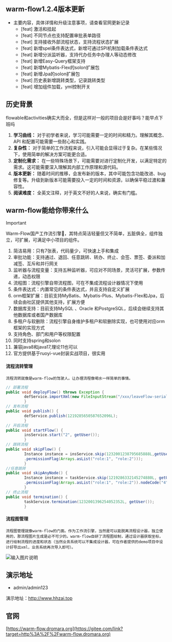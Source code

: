 ## warm-flow1.2.4版本更新

- 主要内容，具体详情和升级注意事项，请查看官网更新记录
  - [feat] 激活和挂起
  - [feat] 不同节点也支持配置审批表单路径
  - [feat] 支持接收外部流程状态，支持流程状态扩展
  - [feat] 新增spel条件表达式，新增可通过SPI机制加载条件表达式
  - [feat] 新增分派监听器，支持代办任务中办理人等动态修改
  - [feat] 新增Easy-Query框架支持
  - [feat] 新增Mybatis-Flex的solon扩展包
  - [feat] 新增Jpa的solon扩展包
  - [feat] 历史表新增跳转类型，记录跳转类型
  - [feat] 增加组件加载，yml控制开关



## 历史背景

flowable和activities确实大而全，但是这样对一般的项目会是好事吗？能早点下班吗

1. **学习曲线：** 对于初学者来说，学习可能需要一定的时间和精力。理解其概念、API 和配置可能需要一些耐心和实践。
2. **复杂性：** 对于简单的工作流程来说，引入可能会显得过于复杂。在某些情况下，使用简单的解决方案可能更合适。
3. **定制化需求：** 在一些特殊场景下，可能需要对进行定制化开发，以满足特定的需求。这可能需要深入理解其内部工作原理和源代码。
4. **版本更新：** 随着时间的推移，会发布新的版本，其中可能包含功能改进、bug 修复等。升级到新版本可能需要投入一定的时间和资源，以确保平稳过渡和兼容性。
5. **阅读难度：** 全英文注释，对于英文不好的人来说，确实有门槛。



## warm-flow能给你带来什么

> [!IMPORTANT]
> Warm-Flow国产工作流引擎🎉，其特点简洁轻量但又不简单，五脏俱全，组件独立，可扩展，可满足中小项目的组件。

1. 简洁易用：只有7张表，代码量少，可快速上手和集成
2. 审批功能：支持通过、退回、任意跳转、转办、终止、会签、票签、委派和加减签、互斥和并行网关
3. 监听器与流程变量：支持五种监听器，可应对不同场景，灵活可扩展，参数传递，动态权限
4. 流程图：流程引擎自带流程图，可在不集成流程设计器情况下使用
5. 条件表达式：内置常见的条件表达式，并且支持自定义扩展
6. orm框架扩展：目前支持MyBatis、Mybatis-Plus、Mybatis-Flex和Jpa，后续会由社区提供其他支持，扩展方便
7. 数据库支持：目前支持MySQL 、Oracle 和PostgreSQL，后续会继续支持其他数据库或者国产数据库
8. 多租户与软删除：流程引擎自身维护多租户和软删除实现，也可使用对应orm框架的实现方式
9. 支持角色、部门和用户等权限配置
10. 同时支持spring和solon
11. 兼容java8和java17,理论11也可以
12. 官方提供基于ruoyi-vue封装实战项目，很实用



####  流程流转管理

	流程流转就像是warm-flow的驾驶人。让办理流程像喝水一样简单的事情。

```java
// 部署流程
public void deployFlow() throws Exception {
        defService.importXml(new FileInputStream("/xxx/leaveFlow-serial.xml"));
        }
// 发布流程
public void publish() {
        defService.publish(1219285650587652096L);
        }
// 开启流程
public void startFlow() {
        insService.start("2", getUser());
        }
// 跳转流程
public void skipFlow() {
        Instance instance = insService.skip(1232001238795685888L,getUser().skipType(SkipType.PASS.getKey())
        .permissionFlag(Arrays.asList("role:1", "role:2")));
        }
//任意跳转
public void skipAnyNode() {
        Instance instance = taskService.skip(1219286332145274880L, getUser().skipType(SkipType.PASS.getKey())
        .permissionFlag(Arrays.asList("role:1", "role:2")).nodeCode("4"));
        }
// 终止流程
public void termination() {
        taskService.termination(1232001396254052352L, getUser());
        }
```



####  流程图管理

	流程图管理就像warm-flow的门面。作为工作流引擎，当然是可以能脱离流程设计器，独立使用的，那流程图片生成是必不可少的。warm-flow自研了流程图绘制，通过设计器获取坐标，进行绘制流程的进度和状态（当然业务系统可以不集成设计器，可在作者提供的demo项目中设计好导出xml，业务系统再次导入即可）。

![输入图片说明](https://warm-flow.dromara.org/assets/demo1-CaNh-0k7.png "屏幕截图")

## 演示地址

- admin/admin123

演示地址：http://www.hhzai.top



## 官网

[https://warm-flow.dromara.org](https://gitee.com/link?target=http%3A%2F%2Fwarm-flow.dromara.org)
